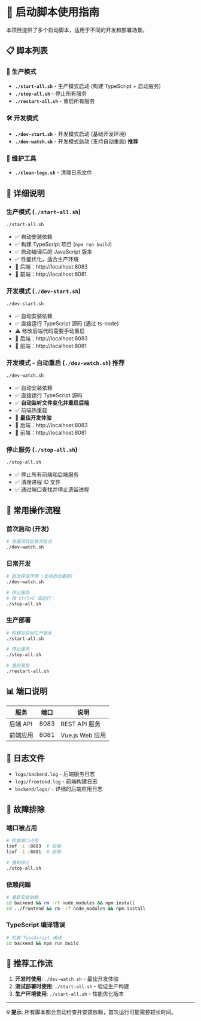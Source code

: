 # 🚀 启动脚本使用指南

本项目提供了多个启动脚本，适用于不同的开发和部署场景。

## 📋 脚本列表

### 🎯 生产模式
- **`./start-all.sh`** - 生产模式启动 (构建 TypeScript + 启动服务)
- **`./stop-all.sh`** - 停止所有服务
- **`./restart-all.sh`** - 重启所有服务

### 🛠️ 开发模式
- **`./dev-start.sh`** - 开发模式启动 (基础开发环境)
- **`./dev-watch.sh`** - 开发模式启动 (支持自动重启) **推荐**

### 🧹 维护工具
- **`./clean-logs.sh`** - 清理日志文件

## 📖 详细说明

### 生产模式 (`./start-all.sh`)
```bash
./start-all.sh
```
- ✅ 自动安装依赖
- ✅ 构建 TypeScript 项目 (`npm run build`)
- ✅ 启动编译后的 JavaScript 版本
- ✅ 性能优化，适合生产环境
- 📍 后端：http://localhost:8083
- 📍 前端：http://localhost:8081

### 开发模式 (`./dev-start.sh`)
```bash
./dev-start.sh
```
- ✅ 自动安装依赖
- ✅ 直接运行 TypeScript 源码 (通过 ts-node)
- ⚠️ 修改后端代码需要手动重启
- 📍 后端：http://localhost:8083
- 📍 前端：http://localhost:8081

### 开发模式 - 自动重启 (`./dev-watch.sh`) **推荐**
```bash
./dev-watch.sh
```
- ✅ 自动安装依赖
- ✅ 直接运行 TypeScript 源码
- ✅ **自动监听文件变化并重启后端**
- ✅ 前端热重载
- 🎯 **最佳开发体验**
- 📍 后端：http://localhost:8083
- 📍 前端：http://localhost:8081

### 停止服务 (`./stop-all.sh`)
```bash
./stop-all.sh
```
- ✅ 停止所有前端和后端服务
- ✅ 清理进程 ID 文件
- ✅ 通过端口查找并停止遗留进程

## 🔄 常用操作流程

### 首次启动 (开发)
```bash
# 克隆项目后首次启动
./dev-watch.sh
```

### 日常开发
```bash
# 启动开发环境 (支持自动重启)
./dev-watch.sh

# 停止服务
# 按 Ctrl+C 或运行：
./stop-all.sh
```

### 生产部署
```bash
# 构建并启动生产版本
./start-all.sh

# 停止服务
./stop-all.sh

# 重启服务
./restart-all.sh
```

## 📊 端口说明

| 服务 | 端口 | 说明 |
|------|------|------|
| 后端 API | 8083 | REST API 服务 |
| 前端应用 | 8081 | Vue.js Web 应用 |

## 📝 日志文件

- `logs/backend.log` - 后端服务日志
- `logs/frontend.log` - 前端构建日志
- `backend/logs/` - 详细的后端应用日志

## 🔧 故障排除

### 端口被占用
```bash
# 检查端口占用
lsof -i :8083  # 后端
lsof -i :8081  # 前端

# 强制停止
./stop-all.sh
```

### 依赖问题
```bash
# 重新安装依赖
cd backend && rm -rf node_modules && npm install
cd ../frontend && rm -rf node_modules && npm install
```

### TypeScript 编译错误
```bash
# 检查 TypeScript 编译
cd backend && npm run build
```

## 🎯 推荐工作流

1. **开发时使用**: `./dev-watch.sh` - 最佳开发体验
2. **测试部署时使用**: `./start-all.sh` - 验证生产构建
3. **生产环境使用**: `./start-all.sh` - 性能优化版本

---

**💡 提示**: 所有脚本都会自动检查并安装依赖，首次运行可能需要较长时间。
